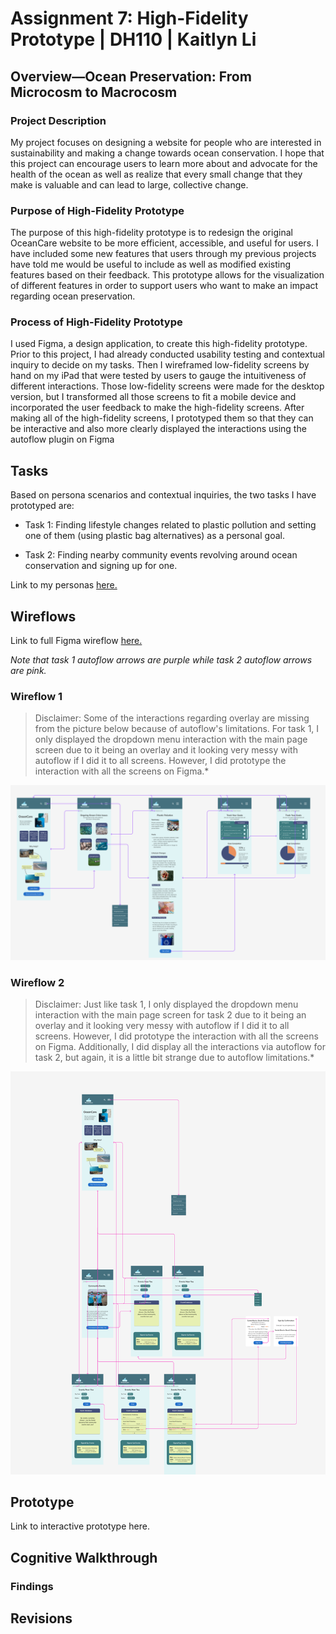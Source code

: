 # Assignment 7: High-Fidelity Prototype | DH110 | Kaitlyn Li
## Overview—Ocean Preservation: From Microcosm to Macrocosm
### Project Description 
My project focuses on designing a website for people who are interested in sustainability and making a change towards ocean conservation. I hope that this project can encourage users to learn more about and advocate for the health of the ocean as well as realize that every small change that they make is valuable and can lead to large, collective change.
### Purpose of High-Fidelity Prototype
The purpose of this high-fidelity prototype is to redesign the original OceanCare website to be more efficient, accessible, and useful for users. I have included some new features that users through my previous projects have told me would be useful to include as well as modified existing features based on their feedback. This prototype allows for the visualization of different features in order to support users who want to make an impact regarding ocean preservation.
### Process of High-Fidelity Prototype
I used Figma, a design application, to create this high-fidelity prototype. Prior to this project, I had already conducted usability testing and contextual inquiry to decide on my tasks. Then I wireframed low-fidelity screens by hand on my iPad that were tested by users to gauge the intuitiveness of different interactions. Those low-fidelity screens were made for the desktop version, but I transformed all those screens to fit a mobile device and incorporated the user feedback to make the high-fidelity screens. After making all of the high-fidelity screens, I prototyped them so that they can be interactive and also more clearly displayed the interactions using the autoflow plugin on Figma
## Tasks
Based on persona scenarios and contextual inquiries, the two tasks I have prototyped are:
- Task 1: Finding lifestyle changes related to plastic pollution and setting one of them (using plastic bag alternatives) as a personal goal.

- Task 2: Finding nearby community events revolving around ocean conservation and signing up for one.

Link to my personas [here.](https://github.com/kaittli/DH110-22F/tree/main/assignment04)
## Wireflows
Link to full Figma wireflow [here.](https://www.figma.com/file/9dtRHXEObBjDwFgdwTQRGm/Hifi-prototype?node-id=0%3A1&t=FtqOGNw5k6UuFo1o-0)

*Note that task 1 autoflow arrows are purple while task 2 autoflow arrows are pink.*

### Wireflow 1
> Disclaimer: Some of the interactions regarding overlay are missing from the picture below because of autoflow's limitations. For task 1, I only displayed the dropdown menu interaction with the main page screen due to it being an overlay and it looking very messy with autoflow if I did it to all screens. However, I did prototype the interaction with all the screens on Figma.*

![screenshot](wireflow1.png)
### Wireflow 2
> Disclaimer: Just like task 1, I only displayed the dropdown menu interaction with the main page screen for task 2 due to it being an overlay and it looking very messy with autoflow if I did it to all screens. However, I did prototype the interaction with all the screens on Figma. Additionally, I did display all the interactions via autoflow for task 2, but again, it is a little bit strange due to autoflow limitations.*

![screenshot](wireflow2.png)
## Prototype
Link to interactive prototype here.
## Cognitive Walkthrough
### Findings
## Revisions
